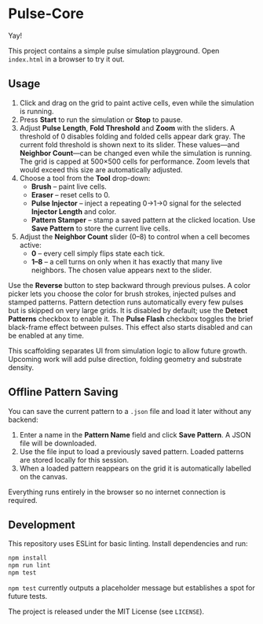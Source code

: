 # Pulse-Core

Yay!

This project contains a simple pulse simulation playground. Open `index.html` in a browser to try it out.

## Usage

1. Click and drag on the grid to paint active cells, even while the simulation is running.
2. Press **Start** to run the simulation or **Stop** to pause.
3. Adjust **Pulse Length**, **Fold Threshold** and **Zoom** with the sliders. A threshold of 0 disables folding and folded cells appear dark gray. The current fold threshold is shown next to its slider. These values—and **Neighbor Count**—can be changed even while the simulation is running.
   The grid is capped at 500×500 cells for performance. Zoom levels that would exceed this size are automatically adjusted.
4. Choose a tool from the **Tool** drop-down:
   - **Brush** – paint live cells.
   - **Eraser** – reset cells to 0.
   - **Pulse Injector** – inject a repeating 0→1→0 signal for the selected **Injector Length** and color.
   - **Pattern Stamper** – stamp a saved pattern at the clicked location. Use **Save Pattern** to store the current live cells.
5. Adjust the **Neighbor Count** slider (0–8) to control when a cell becomes active:
   - **0** – every cell simply flips state each tick.
   - **1–8** – a cell turns on only when it has exactly that many live neighbors.
   The chosen value appears next to the slider.

Use the **Reverse** button to step backward through previous pulses. A color picker lets you choose the color for brush strokes, injected pulses and stamped patterns.
Pattern detection runs automatically every few pulses but is skipped on very large grids. It is disabled by default; use the **Detect Patterns** checkbox to enable it.
The **Pulse Flash** checkbox toggles the brief black-frame effect between pulses. This effect also starts disabled and can be enabled at any time.

This scaffolding separates UI from simulation logic to allow future growth. Upcoming work will add pulse direction, folding geometry and substrate density.

## Offline Pattern Saving

You can save the current pattern to a `.json` file and load it later without any backend:

1. Enter a name in the **Pattern Name** field and click **Save Pattern**. A JSON file will be downloaded.
2. Use the file input to load a previously saved pattern. Loaded patterns are stored locally for this session.
3. When a loaded pattern reappears on the grid it is automatically labelled on the canvas.

Everything runs entirely in the browser so no internet connection is required.

## Development

This repository uses ESLint for basic linting. Install dependencies and run:

```sh
npm install
npm run lint
npm test
```

`npm test` currently outputs a placeholder message but establishes a spot for future tests.

The project is released under the MIT License (see `LICENSE`).
